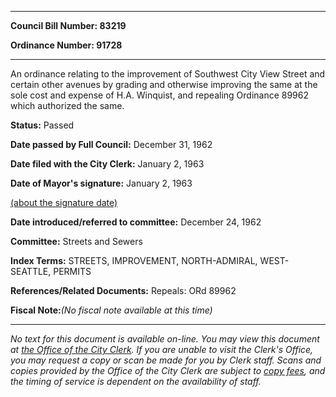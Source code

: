 

********

**Council Bill Number: 83219**
   
**Ordinance Number: 91728**
********

 An ordinance relating to the improvement of Southwest City View Street and certain other avenues by grading and otherwise improving the same at the sole cost and expense of H.A. Winquist, and repealing Ordinance 89962 which authorized the same.

**Status:** Passed
   
**Date passed by Full Council:** December 31, 1962
   
**Date filed with the City Clerk:** January 2, 1963
   
**Date of Mayor's signature:** January 2, 1963
   
[(about the signature date)](/~public/approvaldate.htm)
   
   
   
**Date introduced/referred to committee:** December 24, 1962
   
**Committee:** Streets and Sewers
   
   
**Index Terms:** STREETS, IMPROVEMENT, NORTH-ADMIRAL, WEST-SEATTLE, PERMITS

**References/Related Documents:** Repeals: ORd 89962

**Fiscal Note:**_(No fiscal note available at this time)_
********

_No text for this document is available on-line. You may view this document at [the Office of the City Clerk](http://www.seattle.gov/leg/clerk/contactUs.htm). If you are unable to visit the Clerk's Office, you may request a copy or scan be made for you by Clerk staff. Scans and copies provided by the Office of the City Clerk are subject to [copy fees](http://clerk.seattle.gov/~public/clerkfees.htm), and the timing of service is dependent on the availability of staff._


